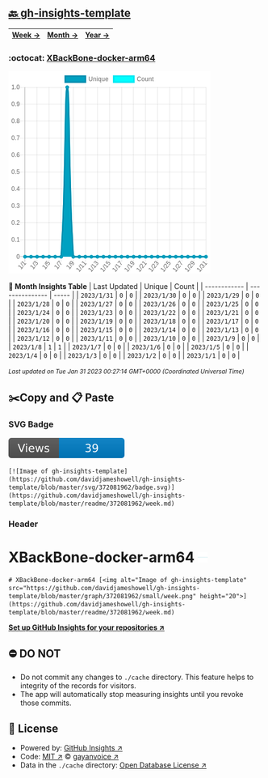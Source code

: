 ## [🔙 gh-insights-template](https://github.com/davidjameshowell/gh-insights-template)
| [**Week →**](https://github.com/davidjameshowell/gh-insights-template/blob/master/readme/372081962/week.md) | [**Month →**](https://github.com/davidjameshowell/gh-insights-template/blob/master/readme/372081962/month.md) | [**Year →**](https://github.com/davidjameshowell/gh-insights-template/blob/master/readme/372081962/year.md) |
 | ------------ | --------------- | ----- |

### :octocat: [XBackBone-docker-arm64](https://github.com/davidjameshowell/XBackBone-docker-arm64)
![Image of gh-insights-template](https://github.com/davidjameshowell/gh-insights-template/blob/master/graph/372081962/large/month.png)

**:calendar: Month Insights Table**
| Last Updated | Unique | Count |
 | ------------ | --------------- | ----- |
 | `2023/1/31` |  `0` | `0` |
 | `2023/1/30` |  `0` | `0` |
 | `2023/1/29` |  `0` | `0` |
 | `2023/1/28` |  `0` | `0` |
 | `2023/1/27` |  `0` | `0` |
 | `2023/1/26` |  `0` | `0` |
 | `2023/1/25` |  `0` | `0` |
 | `2023/1/24` |  `0` | `0` |
 | `2023/1/23` |  `0` | `0` |
 | `2023/1/22` |  `0` | `0` |
 | `2023/1/21` |  `0` | `0` |
 | `2023/1/20` |  `0` | `0` |
 | `2023/1/19` |  `0` | `0` |
 | `2023/1/18` |  `0` | `0` |
 | `2023/1/17` |  `0` | `0` |
 | `2023/1/16` |  `0` | `0` |
 | `2023/1/15` |  `0` | `0` |
 | `2023/1/14` |  `0` | `0` |
 | `2023/1/13` |  `0` | `0` |
 | `2023/1/12` |  `0` | `0` |
 | `2023/1/11` |  `0` | `0` |
 | `2023/1/10` |  `0` | `0` |
 | `2023/1/9` |  `0` | `0` |
 | `2023/1/8` |  `1` | `1` |
 | `2023/1/7` |  `0` | `0` |
 | `2023/1/6` |  `0` | `0` |
 | `2023/1/5` |  `0` | `0` |
 | `2023/1/4` |  `0` | `0` |
 | `2023/1/3` |  `0` | `0` |
 | `2023/1/2` |  `0` | `0` |
 | `2023/1/1` |  `0` | `0` |

<small><i>Last updated on Tue Jan 31 2023 00:27:14 GMT+0000 (Coordinated Universal Time)</i></small>

## ✂️Copy and 📋 Paste
### SVG Badge
[![Image of gh-insights-template](https://github.com/davidjameshowell/gh-insights-template/blob/master/svg/372081962/badge.svg)](https://github.com/davidjameshowell/gh-insights-template/blob/master/readme/372081962/week.md)
```readme
[![Image of gh-insights-template](https://github.com/davidjameshowell/gh-insights-template/blob/master/svg/372081962/badge.svg)](https://github.com/davidjameshowell/gh-insights-template/blob/master/readme/372081962/week.md)
```
### Header
# XBackBone-docker-arm64 [<img alt="Image of gh-insights-template" src="https://github.com/davidjameshowell/gh-insights-template/blob/master/graph/372081962/small/week.png" height="20">](https://github.com/davidjameshowell/gh-insights-template/blob/master/readme/372081962/week.md)
```readme
# XBackBone-docker-arm64 [<img alt="Image of gh-insights-template" src="https://github.com/davidjameshowell/gh-insights-template/blob/master/graph/372081962/small/week.png" height="20">](https://github.com/davidjameshowell/gh-insights-template/blob/master/readme/372081962/week.md)
```
[**Set up GitHub Insights for your repositories ↗️**](https://github.com/gayanvoice/github-insights)
## ⛔ DO NOT
- Do not commit any changes to `./cache` directory. This feature helps to integrity of the records for visitors.
- The app will automatically stop measuring insights until you revoke those commits.
## 📄 License
- Powered by: [GitHub Insights ↗️](https://github.com/gayanvoice/github-insights)
- Code: [MIT ↗️](./LICENSE) © [gayanvoice ↗️](https://github.com/gayanvoice)
- Data in the `./cache` directory: [Open Database License ↗️](https://opendatacommons.org/licenses/odbl/1-0/)